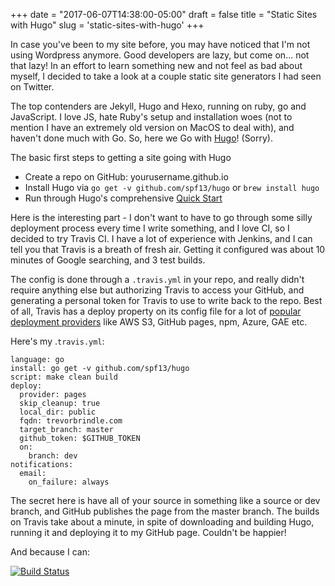 +++
date = "2017-06-07T14:38:00-05:00"
draft = false
title = "Static Sites with Hugo"
slug = 'static-sites-with-hugo'
+++

In case you've been to my site before, you may have noticed that I'm not using Wordpress anymore. Good developers are lazy, but come on... not that lazy! In an effort to learn something new and not feel as bad about myself, I decided to take a look at a couple static site generators I had seen on Twitter. 

The top contenders are Jekyll, Hugo and Hexo, running on ruby, go and JavaScript. I love JS, hate Ruby's setup and installation woes (not to mention I have an extremely old version on MacOS to deal with), and haven't done much with Go. So, here we Go with [Hugo](https://gohugo.io)! (Sorry).

The basic first steps to getting a site going with Hugo

  - Create a repo on GitHub: yourusername.github.io
  - Install Hugo via `go get -v github.com/spf13/hugo` or `brew install hugo`
  - Run through Hugo's comprehensive [Quick Start](https://gohugo.io/overview/quickstart/)

Here is the interesting part - I don't want to have to go through some silly deployment process every time I write something, and I love CI, so I decided to try Travis CI. I have a lot of experience with Jenkins, and I can tell you that Travis is a breath of fresh air. Getting it configured was about 10 minutes of Google searching, and 3 test builds. 

The config is done through a `.travis.yml` in your repo, and really didn't require anything else but authorizing Travis to access your GitHub, and generating a personal token for Travis to use to write back to the repo. Best of all, Travis has a deploy property on its config file for a lot of [popular deployment providers](https://docs.travis-ci.com/user/deployment/#Supported-Providers) like AWS S3, GitHub pages, npm, Azure, GAE etc.

Here's my .`travis.yml`:
```
language: go
install: go get -v github.com/spf13/hugo
script: make clean build
deploy:
  provider: pages
  skip_cleanup: true
  local_dir: public
  fqdn: trevorbrindle.com
  target_branch: master
  github_token: $GITHUB_TOKEN
  on:
    branch: dev
notifications:
  email:
    on_failure: always
```

The secret here is have all of your source in something like a source or dev branch, and GitHub publishes the page from the master branch. The builds on Travis take about a minute, in spite of downloading and building Hugo, running it and deploying it to my GitHub page. Couldn't be happier!

And because I can:

[![Build Status](https://travis-ci.org/tabrindle/tabrindle.github.io.svg?branch=dev)](https://travis-ci.org/tabrindle/tabrindle.github.io)
